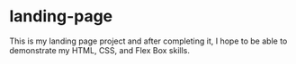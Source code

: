 # landing-page

This is my landing page project and after completing it, I hope to be able to demonstrate my HTML, CSS, and Flex Box skills.